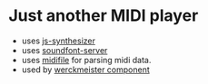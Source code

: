 # Just another MIDI player 
* uses [js-synthesizer](https://github.com/jet2jet/js-synthesizer)
* uses [soundfont-server](https://github.com/werckme/soundfont-server)
* uses [midifile](https://github.com/nfroidure/midifile) for parsing midi data.
* used by [werckmeister component](https://github.com/werckme/werckmeister-component)
